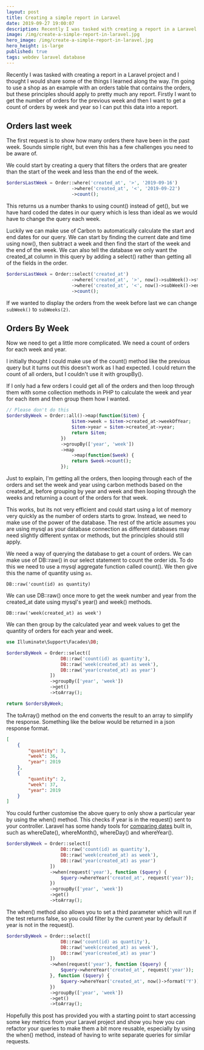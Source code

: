 ```yaml
---
layout: post
title: Creating a simple report in Laravel
date: 2019-09-27 19:00:07
description: Recently I was tasked with creating a report in a Laravel project and I thought I would share some of the things I learned along the way
image: /img/create-a-simple-report-in-laravel.jpg
hero_image: /img/create-a-simple-report-in-laravel.jpg
hero_height: is-large
published: true
tags: webdev laravel database
---
```


Recently I was tasked with creating a report in a Laravel project and I thought I would share some of the things I learned along the way. I’m going to use a shop as an example with an orders table that contains the orders, but these principles should apply to pretty much any report. Firstly I want to get the number of orders for the previous week and then I want to get a count of orders by week and year so I can put this data into a report.

## Orders last week

The first request is to show how many orders there have been in the past week. Sounds simple right, but even this has a few challenges you need to be aware of. 

We could start by creating a query that filters the orders that are greater than the start of the week and less than the end of the week. 

```php
$ordersLastWeek = Order::where('created_at', '>', '2019-09-16')
                        ->where('created_at', '<', '2019-09-22')
                        ->count();
```

This returns us a number thanks to using count() instead of get(), but we have hard coded the dates in our query which is less than ideal as we would have to change the query each week. 

Luckily we can make use of Carbon to automatically calculate the start and end dates for our query. We can start by finding the current date and time using now(), then subtract a week and then find the start of the week and the end of the week. We can also tell the database we only want the created_at column in this query by adding a select() rather than getting all of the fields in the order. 

```php
$ordersLastWeek = Order::select('created_at')
                        ->where('created_at', '>', now()->subWeek()->startOfWeek())
                        ->where('created_at', '<', now()->subWeek()->endOfWeek())
                        ->count();
```

If we wanted to display the orders from the week before last we can change `subWeek()` to `subWeeks(2)`. 

## Orders By Week

Now we need to get a little more complicated. We need a count of orders for each week and year. 

I initially thought I could make use of the count() method like the previous query but it turns out this doesn't work as I had expected. I could return the count of all orders, but I couldn't use it with groupBy(). 

If I only had a few orders I could get all of the orders and then loop through them with some collection methods in PHP to calculate the week and year for each item and then group them how I wanted.  

```php
// Please don't do this
$ordersByWeek = Order::all()->map(function($item) {
                        $item->week = $item->created_at->weekOfYear;
                        $item->year = $item->created_at->year;
                        return $item;
                    })
                    ->groupBy(['year', 'week'])
                    ->map
                        ->map(function($week) {
                        return $week->count();
                    });
```

Just to explain, I'm getting all the orders, then looping through each of the orders and set the week and year using carbon methods based on the created_at, before grouping by year and week and then looping through the weeks and returning a count of the orders for that week. 

This works, but its not very efficient and could start using a lot of memory very quickly as the number of orders starts to grow. Instead, we need to make use of the power of the database. The rest of the article assumes you are using mysql as your database connection as different databases may need slightly different syntax or methods, but the principles should still apply. 

We need a way of querying the database to get a count of orders. We can make use of DB::raw() in our select statement to count the order ids. To do this we need to use a mysql aggregate function called count(). We then give this the name of quantity using `as`.  

`DB::raw('count(id) as quantity)`

We can use DB::raw() once more to get the week number and year from the created_at date using mysql's year() and week() methods. 

`DB::raw('week(created_at) as week')`

We can then group by the calculated year and week values to get the quantity of orders for each year and week. 

```php
use Illuminate\Support\Facades\DB;

$ordersByWeek = Order::select([
                    DB::raw('count(id) as quantity'),
                    DB::raw('week(created_at) as week'),
                    DB::raw('year(created_at) as year')
                ])
                ->groupBy(['year', 'week'])
                ->get()
                ->toArray();

return $ordersByWeek;
```

The toArray() method on the end converts the result to an array to simplify the response. Something like the below would be returned in a json response format.

```json
[
    {
        "quantity": 3,
        "week": 36,
        "year": 2019
    },
    {
        "quantity": 2,
        "week": 37,
        "year": 2019
    }
]
```

You could further customise the above query to only show a particular year by using the when() method. This checks if year is in the request() sent to your controller. Laravel has some handy tools for [comparing dates](https://laravel.com/docs/5.8/queries#where-clauses) built in, such as whereDate(), whereMonth(), whereDay() and whereYear(). 

```php
$ordersByWeek = Order::select([
                    DB::raw('count(id) as quantity'),
                    DB::raw('week(created_at) as week'),
                    DB::raw('year(created_at) as year')
                ])
                ->when(request('year'), function ($query) {
                    $query->whereYear('created_at', request('year'));
                })
                ->groupBy(['year', 'week'])
                ->get()
                ->toArray();
```

The when() method also allows you to set a third parameter which will run if the test returns false, so you could filter by the current year by default if year is not in the request().

```php
$ordersByWeek = Order::select([
                    DB::raw('count(id) as quantity'),
                    DB::raw('week(created_at) as week'),
                    DB::raw('year(created_at) as year')
                ])
                ->when(request('year'), function ($query) {
                    $query->whereYear('created_at', request('year'));
                }, function ($query) {
                    $query->whereYear('created_at', now()->format('Y'));
                })
                ->groupBy(['year', 'week'])
                ->get()
                ->toArray();
```

Hopefully this post has provided you with a starting point to start accessing some key metrics from your Laravel project and show you how you can refactor your queries to make them a bit more reusable, especially by using the when() method, instead of having to write separate queries for similar requests. 